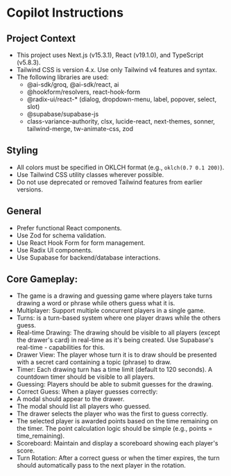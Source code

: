 # Copilot Instructions

## Project Context

- This project uses Next.js (v15.3.1), React (v19.1.0), and TypeScript (v5.8.3).
- Tailwind CSS is version 4.x. Use only Tailwind v4 features and syntax.
- The following libraries are used:
  - @ai-sdk/groq, @ai-sdk/react, ai
  - @hookform/resolvers, react-hook-form
  - @radix-ui/react-\* (dialog, dropdown-menu, label, popover, select, slot)
  - @supabase/supabase-js
  - class-variance-authority, clsx, lucide-react, next-themes, sonner, tailwind-merge, tw-animate-css, zod

## Styling

- All colors must be specified in OKLCH format (e.g., `oklch(0.7 0.1 200)`).
- Use Tailwind CSS utility classes wherever possible.
- Do not use deprecated or removed Tailwind features from earlier versions.

## General

- Prefer functional React components.
- Use Zod for schema validation.
- Use React Hook Form for form management.
- Use Radix UI components.
- Use Supabase for backend/database interactions.

## Core Gameplay:

- The game is a drawing and guessing game where players take turns drawing a word or phrase while others guess what it is.
- Multiplayer: Support multiple concurrent players in a single game.
- Turns: is a turn-based system where one player draws while the others guess.
- Real-time Drawing: The drawing should be visible to all players (except the drawer's card) in real-time as it's being created. Use Supabase's real-time - capabilities for this.
- Drawer View: The player whose turn it is to draw should be presented with a secret card containing a topic (phrase) to draw.
- Timer: Each drawing turn has a time limit (default to 120 seconds). A countdown timer should be visible to all players.
- Guessing: Players should be able to submit guesses for the drawing.
- Correct Guess: When a player guesses correctly:
- A modal should appear to the drawer.
- The modal should list all players who guessed.
- The drawer selects the player who was the first to guess correctly.
- The selected player is awarded points based on the time remaining on the timer. The point calculation logic should be simple (e.g., points = time_remaining).
- Scoreboard: Maintain and display a scoreboard showing each player's score.
- Turn Rotation: After a correct guess or when the timer expires, the turn should automatically pass to the next player in the rotation.
